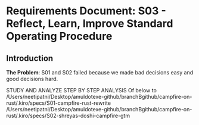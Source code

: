 # Requirements Document: S03 - Reflect, Learn, Improve Standard Operating Procedure

## Introduction

**The Problem**: S01 and S02 failed because we made bad decisions easy and good decisions hard.


STUDY AND ANALYZE STEP BY STEP ANALYSIS Of below to
/Users/neetipatni/Desktop/amuldotexe-github/branchBgithub/campfire-on-rust/.kiro/specs/S01-campfire-rust-rewrite
/Users/neetipatni/Desktop/amuldotexe-github/branchBgithub/campfire-on-rust/.kiro/specs/S02-shreyas-doshi-campfire-gtm


